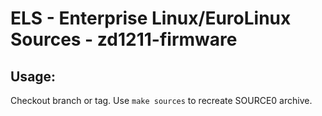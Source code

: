 # ELS - Enterprise Linux/EuroLinux Sources - zd1211-firmware
 
## Usage:
  Checkout branch or tag. Use `make sources` to recreate  SOURCE0 archive.
